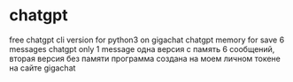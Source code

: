 # chatgpt
free chatgpt cli version for python3 on gigachat
chatgpt memory for save 6 messages 
chatgpt only 1 message 
одна версия с память 6 сообщений, вторая версия без памяти
программа создана на моем личном токене на сайте gigachat
